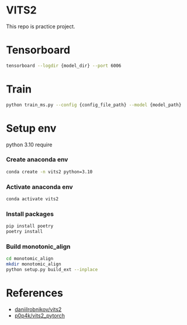 # VITS2
This repo is practice project.

# Tensorboard
```bash
tensorboard --logdir {model_dir} --port 6006
```

# Train
```bash
python train_ms.py --config {config_file_path} --model {model_path}
```

# Setup env

python 3.10 require


### Create anaconda env
```bash
conda create -n vits2 python=3.10
```

### Activate anaconda env
```bash
conda activate vits2
```

### Install packages
```bash
pip install poetry
poetry install
```

### Build monotonic_align
```bash
cd monotomic_align
mkdir monotomic_align
python setup.py build_ext --inplace
```

# References
- [daniilrobnikov/vits2](https://github.com/daniilrobnikov/vits2)
- [p0p4k/vits2_pytorch](https://github.com/p0p4k/vits2_pytorch)